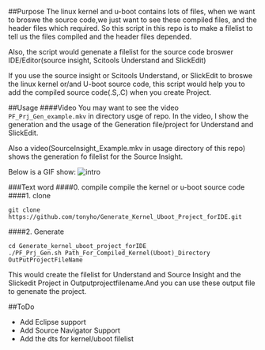 ##Purpose
The linux kernel and u-boot contains lots of files, when we want to broswe the source code,we just want to see these compiled files, and the header files which required.
So this script in this repo is to make a filelist to tell us the files compiled and the header files depended. 

Also, the script would genenate a filelist for the source code broswer IDE/Editor(source insight, Scitools Understand and SlickEdit)

If you use the source insight or Scitools Understand, or SlickEdit to broswe the linux kernel or/and U-boot source code, this script would help you to add the compiled source code(.S,.C) when you create Project.

##Usage
####Video
You may want to see the video `PF_Prj_Gen_example.mkv` in directory usge of repo.
In the video, I show the generation and the usage of the Generation file/project for Understand and SlickEdit.

Also a video(SourceInsight_Example.mkv in usage directory of this repo) shows the generation fo filelist for the Source Insight.

Below is a GIF show:
![intro](https://github.com/tonyho/Generate_Kernel_Uboot_Project_forIDE/blob/master/GenProjectFilelist.gif?raw=true "intro")

###Text word
####0. compile
compile the kernel or u-boot source code
####1. clone

    git clone https://github.com/tonyho/Generate_Kernel_Uboot_Project_forIDE.git

####2. Generate
    
    cd Generate_kernel_uboot_project_forIDE
    ./PF_Prj_Gen.sh Path_For_Compiled_Kernel(Uboot)_Directory OutPutProjectFileName

This would create the filelist for Understand and Source Insight and the Slickedit Project in Outputprojectfilename.And you can use these output file to genenate the project.

##ToDo
-   Add Eclipse support
-   Add Source Navigator Support
-   Add the dts for kernel/uboot filelist
